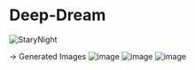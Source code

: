 # Deep-Dream


![StaryNight](https://user-images.githubusercontent.com/108759490/187926148-8097b3a5-20df-4ab7-95eb-7869fcf55da6.jpg)


-> Generated Images
![image](https://user-images.githubusercontent.com/108759490/187926430-62721db4-bb32-4654-bc73-b62f64d26845.png)
![image](https://user-images.githubusercontent.com/108759490/187926485-f67f423c-c45c-4cab-9a9b-bd07ed18222e.png)
![image](https://user-images.githubusercontent.com/108759490/187926564-c3a567c6-98c6-4b66-a782-1a0a349b4d77.png)
